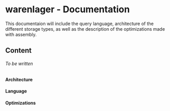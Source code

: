 # warenlager - Documentation

This documentaion will include the query language, architecture of the
different storage types, as well as the description of the optimizations made
with assembly.

## Content

###### To be written

#### Architecture

#### Language

#### Optimizations
